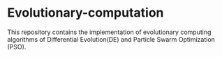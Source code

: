 # Evolutionary-computation
 This repository contains the implementation of evolutionary computing algorithms of Differential Evolution(DE) and Particle Swarm Optimization (PSO).
